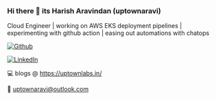 ### Hi there 👋 its Harish Aravindan (uptownaravi)
Cloud Engineer | working on AWS EKS deployment pipelines | experimenting with github action | easing out automations with chatops

[![Github](https://img.shields.io/badge/github-profile-brightgreen.svg)](https://github.com/uptownaravi) 

[![LinkedIn](https://img.shields.io/badge/LinkedIn-0077B5?style=for-the-badge&logo=linkedin&logoColor=white)](https://in.linkedin.com/in/harish-aravindan)

:computer: blogs @ https://uptownlabs.in/

:incoming_envelope: uptownaravi@outlook.com
